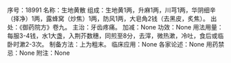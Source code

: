 序号：18991
名称：生地黄散
组成：生地黄1两，升麻1两，川芎1两，华阴细辛（择净）1两，露蜂窝（炒焦）1两，防风1两，大皂角2钱（去黑皮，炙焦）。
出处：《御药院方》卷九。
主治：牙齿疼痛。
加减：None
功效：None
用法用量：每服3-4钱，水1大盏，入荆芥数穗，同煎至8分，去滓，微热漱，冷吐，食后或临卧时漱2-3次。
制备方法：上为粗末。
临床应用：None
各家论述：None
用药禁忌：None
附注：None
